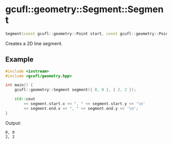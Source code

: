 # gcufl::geometry::Segment::Segment
```cpp
Segment(const gcufl::geometry::Point start, const gcufl::geometry::Point end) noexcept;
```
Creates a 2D line segment.
## Example
```cpp
#include <iostream>
#include <gcufl/geometry.hpp>

int main() {
	gcufl::geometry::Segment segment({ 0, 0 }, { 2, 2 });

	std::cout
		<< segment.start.x << ", " << segment.start.y << '\n'
		<< segment.end.x << ", " << segment.end.y << '\n';
}
```
Output:
```
0, 0
2, 2
```
